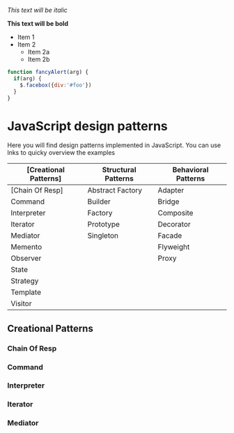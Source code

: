 
*This text will be italic*

**This text will be bold**

* Item 1
* Item 2
  * Item 2a
  * Item 2b

```javascript
function fancyAlert(arg) {
  if(arg) {
    $.facebox({div:'#foo'})
  }
}
```

# JavaScript design patterns 

Here you will find design patterns implemented in JavaScript. 
You can use lnks to quicky overview the examples


[Creational Patterns] | Structural Patterns | Behavioral Patterns
------------ | ------------- | -------------
[Chain Of Resp] | Abstract Factory |Adapter
Command |  Builder | Bridge
Interpreter | Factory | Composite
Iterator | Prototype | Decorator
Mediator | Singleton | Facade
Memento | | Flyweight
Observer | | Proxy
State |
Strategy |
Template |
Visitor |

## Creational Patterns

### Chain Of Resp

### Command

### Interpreter

### Iterator

### Mediator
